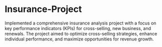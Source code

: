# Insurance-Project
Implemented a comprehensive insurance analysis project with a focus on key performance indicators (KPIs) for cross-selling, new business, and renewals. The project aimed to optimize cross-selling strategies, enhance individual performance, and maximize opportunities for revenue growth.
